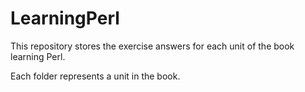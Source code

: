 # LearningPerl
This repository stores the exercise answers for each unit of the book learning Perl.

Each folder represents a unit in the book.

